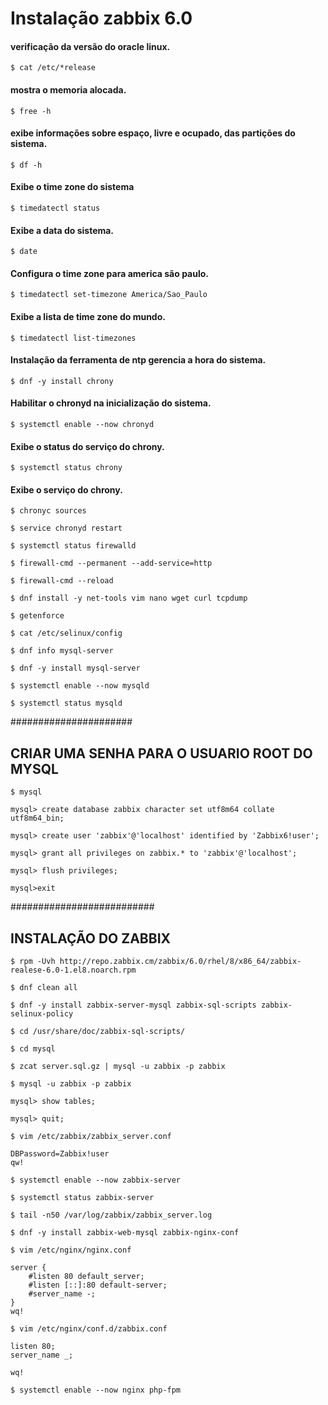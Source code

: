 # Instalação zabbix 6.0

#### verificação da versão do oracle linux.
	$ cat /etc/*release
#### mostra o memoria alocada.
	$ free -h
####  exibe informações sobre espaço, livre e ocupado, das partições do sistema.
	$ df -h
#### Exibe o time zone do sistema
	$ timedatectl status
#### Exibe a data do sistema.
	$ date
#### Configura o time zone para america são paulo.
	$ timedatectl set-timezone America/Sao_Paulo
#### Exibe a lista de time zone do mundo.
	$ timedatectl list-timezones
#### Instalação da ferramenta de ntp gerencia a hora do sistema.   
	$ dnf -y install chrony
#### Habilitar o chronyd na inicialização do sistema.
	$ systemctl enable --now chronyd
#### Exibe o status do serviço do chrony.
	$ systemctl status chrony
#### Exibe o serviço do chrony.
	$ chronyc sources
 
	$ service chronyd restart

	$ systemctl status firewalld

	$ firewall-cmd --permanent --add-service=http

	$ firewall-cmd --reload

	$ dnf install -y net-tools vim nano wget curl tcpdump

	$ getenforce

	$ cat /etc/selinux/config

	$ dnf info mysql-server

	$ dnf -y install mysql-server

	$ systemctl enable --now mysqld

	$ systemctl status mysqld


######################

## CRIAR UMA SENHA PARA O USUARIO ROOT DO MYSQL

	$ mysql

	mysql> create database zabbix character set utf8m64 collate utf8m64_bin;

	mysql> create user 'zabbix'@'localhost' identified by 'Zabbix6!user';

	mysql> grant all privileges on zabbix.* to 'zabbix'@'localhost';

	mysql> flush privileges;

	mysql>exit

##########################

## INSTALAÇÃO DO ZABBIX

	$ rpm -Uvh http://repo.zabbix.cm/zabbix/6.0/rhel/8/x86_64/zabbix-realese-6.0-1.el8.noarch.rpm

	$ dnf clean all

	$ dnf -y install zabbix-server-mysql zabbix-sql-scripts zabbix-selinux-policy

	$ cd /usr/share/doc/zabbix-sql-scripts/

	$ cd mysql

	$ zcat server.sql.gz | mysql -u zabbix -p zabbix

	$ mysql -u zabbix -p zabbix

	mysql> show tables;

	mysql> quit;

	$ vim /etc/zabbix/zabbix_server.conf

	DBPassword=Zabbix!user
	qw!

	$ systemctl enable --now zabbix-server

	$ systemctl status zabbix-server

	$ tail -n50 /var/log/zabbix/zabbix_server.log

	$ dnf -y install zabbix-web-mysql zabbix-nginx-conf

	$ vim /etc/nginx/nginx.conf

	server {
		#listen 80 default_server;
		#listen [::]:80 default-server;
		#server_name -;
	}
	wq!

	$ vim /etc/nginx/conf.d/zabbix.conf

	listen 80;
	server_name _;
	
	wq!

	$ systemctl enable --now nginx php-fpm
















































